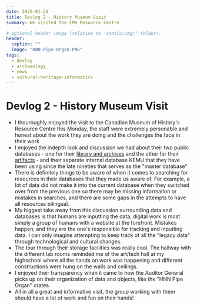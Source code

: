 ```yaml
---
date: 2020-01-20
title: Devlog 2 - History Museum Visit
summary: We visited the CMH Resource Centre

# optional header image (relative to 'static/img/' folder).
header:
  caption: ""
  image: "HNN-Pipe-Organ.PNG"
tags:
  - devlog
  - archaeology
  - news
  - cultural-heritage-informatics
---
```


# Devlog 2 - History Museum Visit

* I thouroughly enjoyed the visit to the Canadian Museum of History's Resource Centre this Monday, the staff were extremely personable and honest about the work they are doing and the challenges the face in their work 
* I enjoyed the indepth look and discussion we had about their two public databases - one for their [library and archives](https://catalogue.historymuseum.ca/musvw/Vubis.csp?Profile=CMCLIBARCH&OpacLanguage=eng&SearchMethod=Find_1&PageType=Start&PreviousList=Start&NumberToRetrieve=10&RecordNumber=&WebPageNr=1&StartValue=1&Database=1_CMC3&Index1=1*Keywordsbib&EncodedRequest=w*DC*5C*2F*21*96Z2*0B*9Ahk*5F*23*7E*E5&WebAction=NewSearch&SearchT1=&SearchTerm1=&OutsideLink=Yes&ShowMenu=Yes) and the other for their [artifacts](https://www.historymuseum.ca/collections/) - and their separate internal database KEMU that they have been using since the late nineties that serves as the "master database" 
* There is definitely things to be aware of when it comes to searching for resources in their databases that they made us aware of. For example, a lot of data did not make it into the current database when they switched over from the previous one so there may be missing information or mistakes in searches, and there are some gaps in the attempts to have all resources bilingual. 
* My biggest take away from this discussion surrounding data and databases is that humans are inputting the data, digital work is most simply a group of humans with a website at the forefront. Mistakes happen, and they are the one's responsible for tracking and inputting data. I can only imagine attempting to keep track of all the "legacy data" through technological and cultural changes. 
* The tour through their storage facilities was really cool. The hallway with the different lab rooms reminded me of the art/tech hall at my highschool where all the hands on work was happening and different constructions were hung on the walls and ceilings. 
* I enjoyed their transparency when it came to how the Auditor General picks up on their organization of data and objects, like the "HNN Pipe Organ" crates. 
* All in all a great and informative visit, the group working with them should have a lot of work and fun on their hands!



